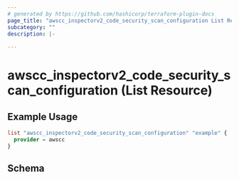```yaml
---
# generated by https://github.com/hashicorp/terraform-plugin-docs
page_title: "awscc_inspectorv2_code_security_scan_configuration List Resource - terraform-provider-awscc"
subcategory: ""
description: |-
  
---
```


# awscc_inspectorv2_code_security_scan_configuration (List Resource)



## Example Usage

```terraform
list "awscc_inspectorv2_code_security_scan_configuration" "example" {
  provider = awscc
}
```

<!-- schema generated by tfplugindocs -->
## Schema
